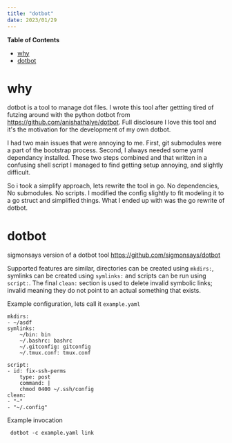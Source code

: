 ```yaml
---
title: "dotbot"
date: 2023/01/29
---
```


<!-- markdown-toc start - Don't edit this section. Run M-x markdown-toc-refresh-toc -->
**Table of Contents**

- [why](#why)
- [dotbot](#dotbot)

<!-- markdown-toc end -->

# why

dotbot is a tool to manage dot files. I wrote this tool after gettting tired of futzing around
with the python dotbot from https://github.com/anishathalye/dotbot. Full disclosure I love
this tool and it's the motivation for the development of my own dotbot.

I had two main issues that were annoying to me. First, git submodules were a part of the bootstrap
process. Second, I always needed some yaml dependancy installed. These two steps combined and that
written in a confusing shell script I managed to find getting setup annoying, and slightly difficult.

So i took a simplify approach, lets rewrite the tool in go. No dependencies, No submodules. No scripts.
I modified the config slightly to fit modeling it to a go struct and simplified things. What I ended
up with was the go rewrite of dotbot.

# dotbot

sigmonsays version of a dotbot tool https://github.com/sigmonsays/dotbot

Supported features are similar, directories can be created using `mkdirs:`, symlinks can be created
using `symlinks:` and scripts can be run using `script:`. The final `clean:` section is used to
delete invalid symbolic links; invalid meaning they do not point to an actual something that exists.

Example configuration, lets call it `example.yaml`

    mkdirs:
    - ~/asdf
    symlinks:
        ~/bin: bin
        ~/.bashrc: bashrc
        ~/.gitconfig: gitconfig
        ~/.tmux.conf: tmux.conf

    script:
    - id: fix-ssh-perms
        type: post
        command: |
        chmod 0400 ~/.ssh/config
    clean:
    - "~"
    - "~/.config"


Example invocation

     dotbot -c example.yaml link
